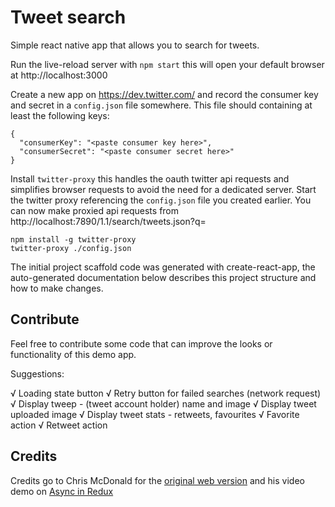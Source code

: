 # Tweet search

Simple react native app that allows you to search for tweets.

Run the live-reload server with `npm start` this will open your default browser at http://localhost:3000

Create a new app on https://dev.twitter.com/ and record the consumer key and secret in a `config.json` file somewhere.
This file should containing at least the following keys:

```
{
  "consumerKey": "<paste consumer key here>",
  "consumerSecret": "<paste consumer secret here>"
}
```

Install `twitter-proxy` this handles the oauth twitter api requests and simplifies browser requests to avoid the need for a dedicated server.
Start the twitter proxy referencing the `config.json` file you created earlier. You can now make proxied api requests from http://localhost:7890/1.1/search/tweets.json?q=<your query here>

```
npm install -g twitter-proxy
twitter-proxy ./config.json
```

The initial project scaffold code was generated with create-react-app, the auto-generated documentation below describes this project structure and how to make changes.

## Contribute


Feel free to contribute some code that can improve the looks or functionality of this demo app.

Suggestions:

√ Loading state button
√ Retry button for failed searches (network request)
√ Display tweep - (tweet account holder) name and image
√ Display tweet uploaded image
√ Display tweet stats - retweets, favourites
√ Favorite action
√ Retweet action

## Credits

Credits go to Chris McDonald for the [original web version](https://github.com/chrismcband/tweet-search) and his video demo on [Async in Redux](https://www.youtube.com/watch?v=9UZla3uIo3A)
